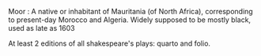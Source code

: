 Moor
: A native or inhabitant of Mauritania (of North Africa), corresponding to present-day Morocco and Algeria. Widely supposed to be mostly black, used as late as 1603

At least 2 editions of all shakespeare's plays: quarto and folio.
